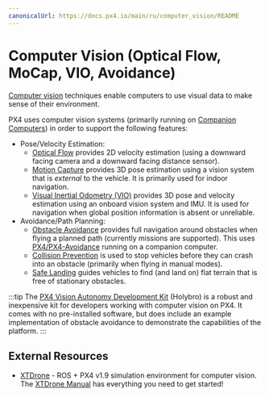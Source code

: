 ```yaml
---
canonicalUrl: https://docs.px4.io/main/ru/computer_vision/README
---
```


# Computer Vision (Optical Flow, MoCap, VIO, Avoidance)

[Computer vision](https://en.wikipedia.org/wiki/Computer_vision) techniques enable computers to use visual data to make sense of their environment.

PX4 uses computer vision systems (primarily running on [Companion Computers](../companion_computer/README.md)) in order to support the following features:
- Pose/Velocity Estimation:
  - [Optical Flow](../sensor/optical_flow.md) provides 2D velocity estimation (using a downward facing camera and a downward facing distance sensor).
  - [Motion Capture](../computer_vision/motion_capture.md) provides 3D pose estimation using a vision system that is *external* to the vehicle. It is primarily used for indoor navigation.
  - [Visual Inertial Odometry (VIO)](../computer_vision/visual_inertial_odometry.md) provides 3D pose and velocity estimation using an onboard vision system and IMU. It is used for navigation when global position information is absent or unreliable.
- Avoidance/Path Planning:
  - [Obstacle Avoidance](../computer_vision/obstacle_avoidance.md) provides full navigation around obstacles when flying a planned path (currently missions are supported). This uses [PX4/PX4-Avoidance](https://github.com/PX4/PX4-Avoidance) running on a companion computer.
  - [Collision Prevention](../computer_vision/collision_prevention.md) is used to stop vehicles before they can crash into an obstacle (primarily when flying in manual modes).
  - [Safe Landing](../computer_vision/safe_landing.md) guides vehicles to find (and land on) flat terrain that is free of stationary obstacles.

:::tip
The [PX4 Vision Autonomy Development Kit](../complete_vehicles/px4_vision_kit.md) (Holybro) is a robust and inexpensive kit for developers working with computer vision on PX4. It comes with no pre-installed software, but does include an example implementation of obstacle avoidance to demonstrate the capabilities of the platform.
:::

## External Resources

- [XTDrone](https://github.com/robin-shaun/XTDrone/blob/master/README.en.md) - ROS + PX4 v1.9 simulation environment for computer vision. The [XTDrone Manual](https://www.yuque.com/xtdrone/manual_en) has everything you need to get started!
